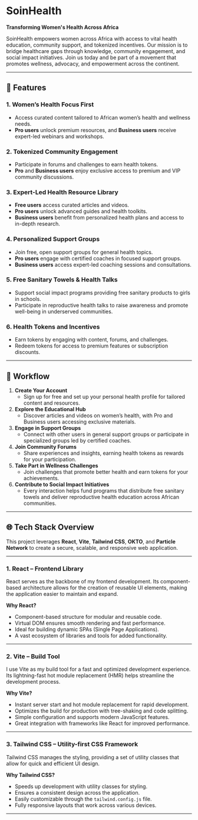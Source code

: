 # SoinHealth  
**Transforming Women's Health Across Africa**  

SoinHealth empowers women across Africa with access to vital health education, community support, and tokenized incentives. Our mission is to bridge healthcare gaps through knowledge, community engagement, and social impact initiatives. Join us today and be part of a movement that promotes wellness, advocacy, and empowerment across the continent.  

---

## 🌟 Features  
### 1. **Women’s Health Focus First**  
- Access curated content tailored to African women’s health and wellness needs.  
- **Pro users** unlock premium resources, and **Business users** receive expert-led webinars and workshops.
### 2. **Tokenized Community Engagement**  
- Participate in forums and challenges to earn health tokens.  
- **Pro** and **Business users** enjoy exclusive access to premium and VIP community discussions. 
### 3. **Expert-Led Health Resource Library**  
- **Free users** access curated articles and videos.  
- **Pro users** unlock advanced guides and health toolkits.  
- **Business users** benefit from personalized health plans and access to in-depth research.
### 4. **Personalized Support Groups**  
- Join free, open support groups for general health topics.  
- **Pro users** engage with certified coaches in focused support groups.  
- **Business users** access expert-led coaching sessions and consultations.
### 5. **Free Sanitary Towels & Health Talks**  
- Support social impact programs providing free sanitary products to girls in schools.  
- Participate in reproductive health talks to raise awareness and promote well-being in underserved communities.
### 6. **Health Tokens and Incentives**  
- Earn tokens by engaging with content, forums, and challenges.  
- Redeem tokens for access to premium features or subscription discounts.

---
## 🔄 Workflow  
1. **Create Your Account**  
   - Sign up for free and set up your personal health profile for tailored content and resources. 
2. **Explore the Educational Hub**  
   - Discover articles and videos on women’s health, with Pro and Business users accessing exclusive materials.
3. **Engage in Support Groups**  
   - Connect with other users in general support groups or participate in specialized groups led by certified coaches.
4. **Join Community Forums**  
   - Share experiences and insights, earning health tokens as rewards for your participation.
5. **Take Part in Wellness Challenges**  
   - Join challenges that promote better health and earn tokens for your achievements.
6. **Contribute to Social Impact Initiatives**  
   - Every interaction helps fund programs that distribute free sanitary towels and deliver reproductive health education across African communities.  

---
## 🌐 Tech Stack Overview

This project leverages **React**, **Vite**, **Tailwind CSS**, **OKTO**, and **Particle Network** to create a secure, scalable, and responsive web application.

---
### 1. React – Frontend Library  
React serves as the backbone of my frontend development. Its component-based architecture allows for the creation of reusable UI elements, making the application easier to maintain and expand.

**Why React?**  
- Component-based structure for modular and reusable code.  
- Virtual DOM ensures smooth rendering and fast performance.  
- Ideal for building dynamic SPAs (Single Page Applications).  
- A vast ecosystem of libraries and tools for added functionality.

---
### 2. Vite – Build Tool  
I use Vite as my build tool for a fast and optimized development experience. Its lightning-fast hot module replacement (HMR) helps streamline the development process.

**Why Vite?**  
- Instant server start and hot module replacement for rapid development.  
- Optimizes the build for production with tree-shaking and code splitting.  
- Simple configuration and supports modern JavaScript features.  
- Great integration with frameworks like React for improved performance.

---
### 3. Tailwind CSS – Utility-first CSS Framework  
Tailwind CSS manages the styling, providing a set of utility classes that allow for quick and efficient UI design.

**Why Tailwind CSS?**  
- Speeds up development with utility classes for styling.  
- Ensures a consistent design across the application.  
- Easily customizable through the `tailwind.config.js` file.  
- Fully responsive layouts that work across various devices.

---